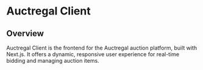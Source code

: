 # Auctregal Client

## Overview

Auctregal Client is the frontend for the Auctregal auction platform, built with Next.js. It offers a dynamic, responsive user experience for real-time bidding and managing auction items.
